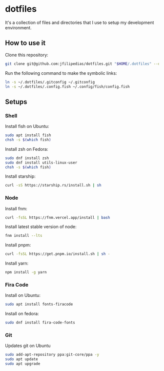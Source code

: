 # dotfiles

It's a collection of files and directories that I use to setup my development environment.

## How to use it
Clone this repository:
```sh
git clone git@github.com:jfilipedias/dotfiles.git "$HOME/.dotfiles" --depth=1
```

Run the following command to make the symbolic links:

```sh
ln -s ~/.dotfiles/.gitconfig ~/.gitconfig
ln -s ~/.dotfiles/.config.fish ~/.config/fish/config.fish
```


## Setups

### Shell
Install fish on Ubuntu: 
```sh
sudo apt install fish
chsh -s $(which fish)
```

Install zsh on Fedora: 
```sh
sudo dnf install zsh
sudo dnf install utils-linux-user
chsh -s $(which fish)
```

Install starship:
```sh
curl -sS https://starship.rs/install.sh | sh
```
### Node

Install fnm:
```sh
curl -fsSL https://fnm.vercel.app/install | bash
```

Install latest stable version of node:
```sh
fnm install --lts
```

Install pnpm:
```sh
curl -fsSL https://get.pnpm.io/install.sh | sh -
```

Install yarn:
```sh
npm install -g yarn
```


### Fira Code
Install on Ubuntu:
```sh
sudo apt install fonts-firacode
```

Install on fedora:
```sh
sudo dnf install fira-code-fonts
```

### Git

Updates git on Ubuntu
```sh
sudo add-apt-repository ppa:git-core/ppa -y
sudo apt update
sudo apt upgrade
```
